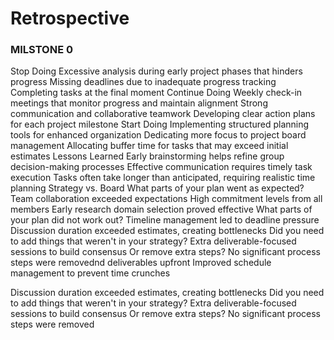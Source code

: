 <!-- this template is for inspiration, feel free to change it however you like! -->

# Retrospective
 ### MILSTONE 0

Stop Doing
Excessive analysis during early project phases that hinders progress
Missing deadlines due to inadequate progress tracking
Completing tasks at the final moment
Continue Doing
Weekly check-in meetings that monitor progress and maintain alignment
Strong communication and collaborative teamwork
Developing clear action plans for each project milestone
Start Doing
Implementing structured planning tools for enhanced organization
Dedicating more focus to project board management
Allocating buffer time for tasks that may exceed initial estimates
Lessons Learned
Early brainstorming helps refine group decision-making processes
Effective communication requires timely task execution
Tasks often take longer than anticipated, requiring realistic time planning
Strategy vs. Board
What parts of your plan went as expected?
Team collaboration exceeded expectations
High commitment levels from all members
Early research domain selection proved effective
What parts of your plan did not work out?
Timeline management led to deadline pressure
Discussion duration exceeded estimates, creating bottlenecks
Did you need to add things that weren't in your strategy?
Extra deliverable-focused sessions to build consensus
Or remove extra steps?
No significant process steps were removednd deliverables upfront
Improved schedule management to prevent time crunches


Discussion duration exceeded estimates, creating bottlenecks
Did you need to add things that weren't in your strategy?
Extra deliverable-focused sessions to build consensus
Or remove extra steps?
No significant process steps were removed


<!-- reflect on your contributions, challenges and progress in this milestone -->
